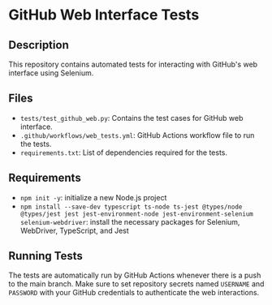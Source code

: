 # GitHub Web Interface Tests

## Description
This repository contains automated tests for interacting with GitHub's web interface using Selenium.

## Files
- `tests/test_github_web.py`: Contains the test cases for GitHub web interface.
- `.github/workflows/web_tests.yml`: GitHub Actions workflow file to run the tests.
- `requirements.txt`: List of dependencies required for the tests.

## Requirements
- `npm init -y`: initialize a new Node.js project
- `npm install --save-dev typescript ts-node ts-jest @types/node @types/jest jest jest-environment-node jest-environment-selenium selenium-webdriver`: install the necessary packages for Selenium, WebDriver, TypeScript, and Jest

## Running Tests
The tests are automatically run by GitHub Actions whenever there is a push to the main branch. Make sure to set repository secrets named `USERNAME` and `PASSWORD` with your GitHub credentials to authenticate the web interactions.
